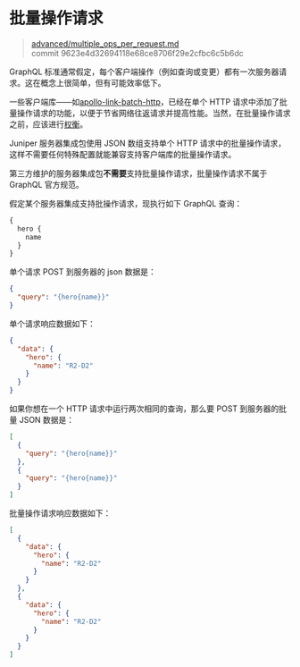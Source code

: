 # 批量操作请求

> [advanced/multiple_ops_per_request.md](https://github.com/graphql-rust/juniper/blob/master/docs/book/content/advanced/multiple_ops_per_request.md)
> <br />
> commit 9623e4d32694118e68ce8706f29e2cfbc6c5b6dc

GraphQL 标准通常假定，每个客户端操作（例如查询或变更）都有一次服务器请求。这在概念上很简单，但有可能效率低下。

一些客户端库——如[apollo-link-batch-http](https://www.apollographql.com/docs/link/links/batch-http.html)，已经在单个 HTTP 请求中添加了批量操作请求的功能，以便于节省网络往返请求并提高性能。当然，在批量操作请求之前，应该进行[权衡](https://blog.apollographql.com/batching-client-graphql-queries-a685f5bcd41b)。

Juniper 服务器集成包使用 JSON 数组支持单个 HTTP 请求中的批量操作请求，这样不需要任何特殊配置就能兼容支持客户端库的批量操作请求。

第三方维护的服务器集成包**不需要**支持批量操作请求，批量操作请求不属于 GraphQL 官方规范。

假定某个服务器集成支持批操作请求，现执行如下 GraphQL 查询：

```graphql
{
  hero {
    name
  }
}
```

单个请求 POST 到服务器的 json 数据是：

```json
{
  "query": "{hero{name}}"
}
```

单个请求响应数据如下：

```json
{
  "data": {
    "hero": {
      "name": "R2-D2"
    }
  }
}
```

如果你想在一个 HTTP 请求中运行两次相同的查询，那么要 POST 到服务器的批量 JSON 数据是：

```json
[
  {
    "query": "{hero{name}}"
  },
  {
    "query": "{hero{name}}"
  }
]
```

批量操作请求响应数据如下：

```json
[
  {
    "data": {
      "hero": {
        "name": "R2-D2"
      }
    }
  },
  {
    "data": {
      "hero": {
        "name": "R2-D2"
      }
    }
  }
]
```
